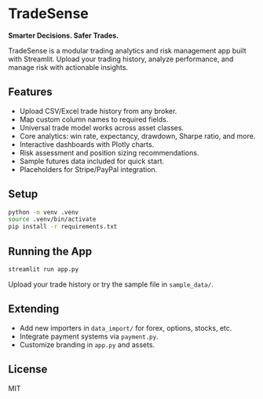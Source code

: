 # TradeSense

**Smarter Decisions. Safer Trades.**

TradeSense is a modular trading analytics and risk management app built with Streamlit. Upload your trading history, analyze performance, and manage risk with actionable insights.

## Features

- Upload CSV/Excel trade history from any broker.
- Map custom column names to required fields.
- Universal trade model works across asset classes.
- Core analytics: win rate, expectancy, drawdown, Sharpe ratio, and more.
- Interactive dashboards with Plotly charts.
- Risk assessment and position sizing recommendations.
- Sample futures data included for quick start.
- Placeholders for Stripe/PayPal integration.

## Setup

```bash
python -m venv .venv
source .venv/bin/activate
pip install -r requirements.txt
```

## Running the App

```bash
streamlit run app.py
```

Upload your trade history or try the sample file in `sample_data/`.

## Extending

- Add new importers in `data_import/` for forex, options, stocks, etc.
- Integrate payment systems via `payment.py`.
- Customize branding in `app.py` and assets.

## License

MIT
